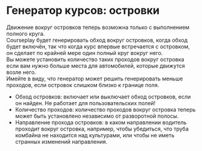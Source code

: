 # Генератор курсов: островки
  
Движение вокруг островков теперь возможна только с выполнением полного круга.  
Courseplay будет генерировать обход вокруг островков, когда обход будет включён, так что когда курс впервые встречается с островком, он сделает по крайней мере один полный круг вокруг него.   
Вы можете установить количество таких проходов вокруг островка если вам нужно больше места для автомобилей, которые движутся возле него.   
Имейте в виду, что генератор может решить генерировать меньше проходов, если островок слишком близко к границе поля.  

  
- Обход островков: включает или выключает обход островков, если он найден. Не работает для пользовательских полей!  
- Количество проходов: количество проходов вокруг островка теперь может быть установлено независимо от разворотной полосы.  
- Направление прохода островков: в каком направлении водитель проходит вокруг островка, например, чтобы убедиться, что труба комбайна не находится над культурами, или чтобы не иметь странных изменений направления.  
